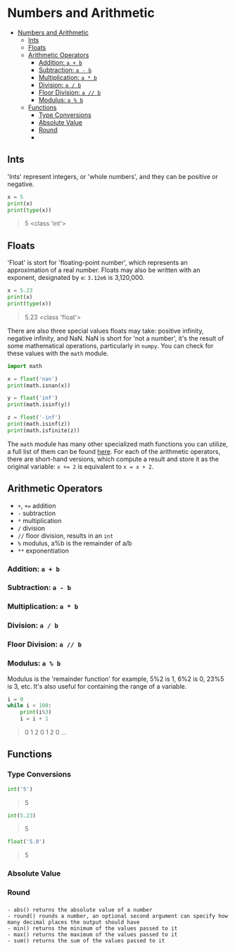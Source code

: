 
# Numbers and Arithmetic


- [Numbers and Arithmetic](#numbers-and-arithmetic)
  - [Ints](#ints)
  - [Floats](#floats)
  - [Arithmetic Operators](#arithmetic-operators)
    - [Addition: `a + b`](#addition-a--b)
    - [Subtraction: `a - b`](#subtraction-a---b)
    - [Multiplication: `a * b`](#multiplication-a--b)
    - [Division: `a / b`](#division-a--b)
    - [Floor Division: `a // b`](#floor-division-a--b)
    - [Modulus: `a % b`](#modulus-a--b)
  - [Functions](#functions)
    - [Type Conversions](#type-conversions)
    - [Absolute Value](#absolute-value)
    - [Round](#round)
    - [](#)

## Ints

'Ints' represent integers, or 'whole numbers', and they can be positive or negative.

```python
x = 5
print(x)
print(type(x))
```
> 5
> <class 'int'>


## Floats

'Float' is stort for 'floating-point number', which represents an approximation of a real number. Floats may also be written with an exponent, designated by `e`: `3.12e6` is 3,120,000.

```python
x = 5.23
print(x)
print(type(x))
```
> 5.23
> <class 'float'>

There are also three special values floats may take: positive infinity, negative infinity, and NaN. NaN is short for 'not a number', it's the result of some mathematical operations, particularly in `numpy`. You can check for these values with the `math` module.

```python
import math

x = float('nan')
print(math.isnan(x))

y = float('inf')
print(math.isinf(y))

z = float('-inf')
print(math.isinf(z))
print(math.isfinite(z))
```

The `math` module has many other specialized math functions you can utilize, a full list of them can be found [here](https://docs.python.org/3/library/math.html). For each of the arithmetic operators, there are short-hand versions, which compute a result and store it as the original variable: `x += 2` is equivalent to `x = x + 2`.


## Arithmetic Operators

- `+`, `+=` addition
- `-` subtraction
- `*` multiplication
- `/` division
- `//` floor division, results in an `int`
- `%` modulus, a%b is the remainder of a/b
- `**` exponentiation


### Addition: `a + b`

### Subtraction: `a - b`

### Multiplication: `a * b`

### Division: `a / b`

### Floor Division: `a // b`

### Modulus: `a % b`

Modulus is the 'remainder function' for example, 5%2 is 1, 6%2 is 0, 23%5 is 3, etc. It's also useful for containing the range of a variable.

```python
i = 0
while i < 100:
    print(i%3)
    i = i + 1
```
> 0
> 1
> 2
> 0
> 1
> 2
> 0
> ...

## Functions

### Type Conversions

```python
int('5')
```
> 5
```python
int(5.23)
```
> 5
```python
float('5.0')
```
> 5


### Absolute Value

### Round


### 
    - abs() returns the absolute value of a number
    - round() rounds a number, an optional second argument can specify how many decimal places the output should have
    - min() returns the minimum of the values passed to it
    - max() returns the maximum of the values passed to it
    - sum() returns the sum of the values passed to it



